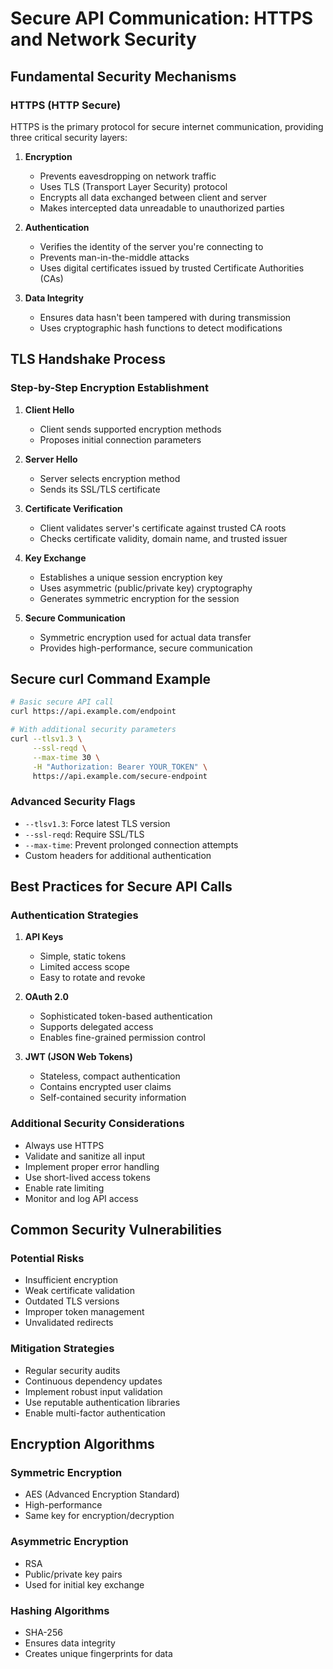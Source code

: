 # Secure API Communication: HTTPS and Network Security

## Fundamental Security Mechanisms

### HTTPS (HTTP Secure)
HTTPS is the primary protocol for secure internet communication, providing three critical security layers:

1. **Encryption**
   - Prevents eavesdropping on network traffic
   - Uses TLS (Transport Layer Security) protocol
   - Encrypts all data exchanged between client and server
   - Makes intercepted data unreadable to unauthorized parties

2. **Authentication**
   - Verifies the identity of the server you're connecting to
   - Prevents man-in-the-middle attacks
   - Uses digital certificates issued by trusted Certificate Authorities (CAs)

3. **Data Integrity**
   - Ensures data hasn't been tampered with during transmission
   - Uses cryptographic hash functions to detect modifications

## TLS Handshake Process

### Step-by-Step Encryption Establishment
1. **Client Hello**
   - Client sends supported encryption methods
   - Proposes initial connection parameters

2. **Server Hello**
   - Server selects encryption method
   - Sends its SSL/TLS certificate

3. **Certificate Verification**
   - Client validates server's certificate against trusted CA roots
   - Checks certificate validity, domain name, and trusted issuer

4. **Key Exchange**
   - Establishes a unique session encryption key
   - Uses asymmetric (public/private key) cryptography
   - Generates symmetric encryption for the session

5. **Secure Communication**
   - Symmetric encryption used for actual data transfer
   - Provides high-performance, secure communication

## Secure curl Command Example

```bash
# Basic secure API call
curl https://api.example.com/endpoint

# With additional security parameters
curl --tlsv1.3 \
     --ssl-reqd \
     --max-time 30 \
     -H "Authorization: Bearer YOUR_TOKEN" \
     https://api.example.com/secure-endpoint
```

### Advanced Security Flags
- `--tlsv1.3`: Force latest TLS version
- `--ssl-reqd`: Require SSL/TLS
- `--max-time`: Prevent prolonged connection attempts
- Custom headers for additional authentication

## Best Practices for Secure API Calls

### Authentication Strategies
1. **API Keys**
   - Simple, static tokens
   - Limited access scope
   - Easy to rotate and revoke

2. **OAuth 2.0**
   - Sophisticated token-based authentication
   - Supports delegated access
   - Enables fine-grained permission control

3. **JWT (JSON Web Tokens)**
   - Stateless, compact authentication
   - Contains encrypted user claims
   - Self-contained security information

### Additional Security Considerations
- Always use HTTPS
- Validate and sanitize all input
- Implement proper error handling
- Use short-lived access tokens
- Enable rate limiting
- Monitor and log API access

## Common Security Vulnerabilities

### Potential Risks
- Insufficient encryption
- Weak certificate validation
- Outdated TLS versions
- Improper token management
- Unvalidated redirects

### Mitigation Strategies
- Regular security audits
- Continuous dependency updates
- Implement robust input validation
- Use reputable authentication libraries
- Enable multi-factor authentication

## Encryption Algorithms

### Symmetric Encryption
- AES (Advanced Encryption Standard)
- High-performance
- Same key for encryption/decryption

### Asymmetric Encryption
- RSA
- Public/private key pairs
- Used for initial key exchange

### Hashing Algorithms
- SHA-256
- Ensures data integrity
- Creates unique fingerprints for data
